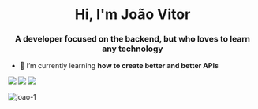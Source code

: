 <h1 align="center">Hi, I'm João Vitor</h1>
<h3 align="center">A developer focused on the backend, but who loves to learn any technology</h3>

- 🌱 I’m currently learning **how to create better and better APIs**


<a href="https://instagram.com/joaovitormartinsneto_" target="_blank"><img src="https://img.shields.io/badge/-Instagram-%23E4405F?style=for-the-badge&logo=instagram&logoColor=white" target="_blank"></a> 
<a href = "mailto:joaovitormartinsneto9@gmail.com"><img src="https://img.shields.io/badge/-Gmail-%23333?style=for-the-badge&logo=gmail&logoColor=white" target="_blank"></a>
<a href="https://www.linkedin.com/in/joão-vitor-martins-neto/" target="_blank"><img src="https://img.shields.io/badge/-LinkedIn-%230077B5?style=for-the-badge&logo=linkedin&logoColor=white" target="_blank"></a> 

   <img align="center" src="https://github-readme-stats.vercel.app/api?username=joao-1&show_icons=true&theme=dark&title_color=d60505&text_color=e4d8d8&hide_border=true&locale=en" alt="joao-1" />

